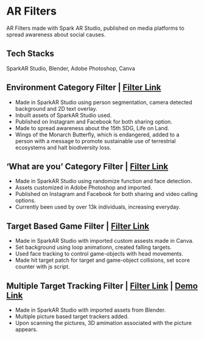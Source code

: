 # AR Filters
AR Filters made with Spark AR Studio, published on media platforms to spread awareness about social causes. 


## Tech Stacks
SparkAR Studio, Blender, Adobe Photoshop, Canva


## Environment Category Filter | [Filter Link](https://www.instagram.com/ar/487882069549938/?ch=ZmZhOTAzZmYxYTQ0YTU0OTBiYjEyNzU3MzEyYjI1Yjg%3D )
- Made in SparkAR Studio using person segmentation, camera detected background and 2D text overlay. 
- Inbuilt assets of SparkAR Studio used. 
- Published on Instagram and Facebook for both sharing option.  
- Made to spread awareness about the 15th SDG, Life on Land.  
- Wings of the Monarch Butterfly, which is endangered, added to a person with a message to promote sustainable use of terrestrial ecosystems and halt biodiversity loss. 



## ‘What are you’ Category Filter | [Filter Link](https://www.instagram.com/ar/4510634535720180/?ch=NzcyODg5YTRlMWFjMDIxZDAxZmQzN2E0NDlhYTcyOTk%3D)
- Made in SparkAR Studio using randomize function and face detection. 
- Assets customized in Adobe Photoshop and imported. 
- Published on Instagram and Facebook for both sharing and video calling options. 
- Currently been used by over 13k individuals, increasing everyday.


## Target Based Game Filter | [Filter Link](https://www.instagram.com/ar/580938693392241/?ch=YmI5ZTEyYTgwNzJhY2I4ZGYwMzUwOGU4YmVlZmU1Yzg%3D)
- Made in SparkAR Studio with imported custom assests made in Canva. 
- Set background using loop animationn, created falling targets.    
- Used face tracking to control game-objects with head movements.  
- Made hit target patch for target and game-object collisions, set score counter with js script. 


## Multiple Target Tracking Filter | [Filter Link](https://www.instagram.com/ar/1077189693004478/?ch=OWM5MzlhMWYxMTJhMGQ1ZGQ0NDBiNjIyY2ExNTVhNWE%3D) | [Demo Link](https://drive.google.com/drive/folders/14Wut2bdFXArCnqKDCmpwmDsp2zgTlFdw?usp=sharing)
- Made in SparkAR Studio with imported assets from Blender. 
- Multiple picture based target trackers added.
- Upon scanning the pictures, 3D amimation associated with the picture appears.




